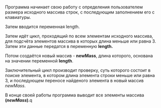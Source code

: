 Программа начинает свою работу с определения пользователем размера исходного массива строк, с последующим заполнением его с клавиатуры.

Затем вводится переменная length.

Затем идёт цикл, проходящий по всем элементам исходного массива, для подсчёта элементов массива в которых длина меньше или равна 3. Затем эти данные передатся в переменную **length.**

Потом создаётся новый массив - __newMass__, длина которого, основана на значении переменной __length__.

Заключительный цикл производит проверку, суть которого состоит в поиске элемента, в котором длина элемента строки меньше или равна 3, и последующем переносе найденого элемента в новый массив _newMass_.

В конце своей работы программа выводит все элементы массива **(_newMass_)**.q